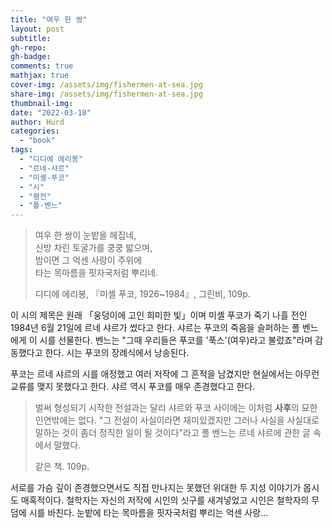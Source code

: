 ```yaml
---
title: "여우 한 쌍"
layout: post
subtitle: 
gh-repo:
gh-badge:
comments: true
mathjax: true
cover-img: /assets/img/fishermen-at-sea.jpg
share-img: /assets/img/fishermen-at-sea.jpg
thumbnail-img:
date: "2022-03-18"
author: Hurd
categories: 
  - "book"
tags: 
  - "디디에 에리봉"
  - "르네-샤르"
  - "미셸-푸코"
  - "시"
  - "평전"
  - "폴-벤느"
---
```


> 여우 한 쌍이 눈밭을 헤집네,  
> 신방 차린 토굴가를 쿵쿵 밟으며,  
> 밤이면 그 억센 사랑이 주위에  
> 타는 목마름을 핏자국처럼 뿌리네.
> 
> 디디에 에리봉, 『미셸 푸코, 1926~1984』, 그린비, 109p.

이 시의 제목은 원래 「웅덩이에 고인 희미한 빛」이며 미셸 푸코가 죽기 나흘 전인 1984년 6월 21일에 르네 샤르가 썼다고 한다. 샤르는 푸코의 죽음을 슬퍼하는 폴 벤느에게 이 시를 선물한다. 벤느는 "그때 우리들은 푸코를 '푹스'(여우)라고 불렀죠"라며 감동했다고 한다. 시는 푸코의 장례식에서 낭송된다.

푸코는 르네 샤르의 시를 애정했고 여러 저작에 그 흔적을 남겼지만 현실에서는 아무런 교류를 맺지 못했다고 한다. 샤르 역시 푸코를 매우 존경했다고 한다.

> 벌써 형성되기 시작한 전설과는 달리 샤르와 푸코 사이에는 이처럼 **사후**의 묘한 인연밖에는 없다. "그 전설이 사실이라면 재미있겠지만 그러나 사실을 사실대로 말하는 것이 좀더 정직한 일이 될 것이다"라고 폴 벤느는 르네 샤르에 관한 글 속에서 말했다.
> 
> 같은 책. 109p.

서로를 가슴 깊이 존경했으면서도 직접 만나지는 못했던 위대한 두 지성 이야기가 몹시도 매혹적이다. 철학자는 자신의 저작에 시인의 싯구를 새겨넣었고 시인은 철학자의 무덤에 시를 바친다. 눈밭에 타는 목마름을 핏자국처럼 뿌리는 억센 사랑...

